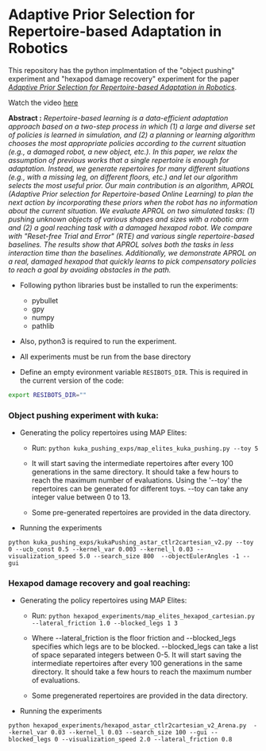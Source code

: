 # Adaptive Prior Selection for Repertoire-based Adaptation in Robotics

This repository has the python implmentation of the "object pushing" experiment and "hexapod damage recovery" experiment for the paper *[Adaptive Prior Selection for Repertoire-based Adaptation in Robotics](https://arxiv.org/abs/1907.07029)*.

Watch the video [here](https://www.youtube.com/watch?v=sbhW2rdIxA0&feature=youtu.be)

**Abstract :** *Repertoire-based learning is a data-efficient adaptation approach based on a two-step process in which (1) a large and diverse set of policies is learned in simulation, and (2) a planning or learning algorithm chooses the most appropriate policies according to the current situation (e.g., a damaged robot, a new object, etc.). In this paper, we relax the assumption of previous works that a single repertoire is enough for adaptation. Instead, we generate repertoires for many different situations (e.g., with a missing leg, on different floors, etc.) and let our algorithm selects the most useful prior. Our main contribution is an algorithm, APROL (Adaptive Prior selection for Repertoire-based Online Learning) to plan the next action by incorporating these priors when the robot has no information about the current situation. We evaluate APROL on two simulated tasks: (1) pushing unknown objects of various shapes and sizes with a robotic arm and (2) a goal reaching task with a damaged hexapod robot. We compare with "Reset-free Trial and Error" (RTE) and various single repertoire-based baselines. The results show that APROL solves both the tasks in less interaction time than the baselines. Additionally, we demonstrate APROL on a real, damaged hexapod that quickly learns to pick compensatory policies to reach a goal by avoiding obstacles in the path.*

* Following python libraries bust be installed to run the experiments:

    * pybullet
    * gpy
    * numpy
    * pathlib

* Also, python3 is required to run the experiment.
* All experiments must be run from the base directory 
* Define an empty evironment variable ```RESIBOTS_DIR```. This is required in the current version of the code:
```bash
export RESIBOTS_DIR=""
```
### Object pushing experiment with kuka:

* Generating the policy repertoires using MAP Elites:

    * Run: ```python kuka_pushing_exps/map_elites_kuka_pushing.py --toy 5```

    * It will start saving the intermediate repertoires after every 100 generations in the same directory. It should take a few hours to reach the maximum number of evaluations. Using the '--toy' the repertoires can be generated for different toys.
--toy can take any integer value between 0 to 13.

    * Some pre-generated repertoires are provided in the data directory.

* Running the experiments

```python kuka_pushing_exps/kukaPushing_astar_ctlr2cartesian_v2.py --toy 0 --ucb_const 0.5 --kernel_var 0.003 --kernel_l 0.03 --visualization_speed 5.0 --search_size 800  --objectEulerAngles -1 --gui```

### Hexapod damage recovery and goal reaching:

* Generating the policy repertoires using MAP Elites:

   * Run: ```python hexapod_experiments/map_elites_hexapod_cartesian.py --lateral_friction 1.0 --blocked_legs 1 3```

   * Where --lateral_friction is the floor friction and --blocked_legs specifies which legs are to be blocked. --blocked_legs can take a list of space separated integers between 0-5. It will start saving the intermediate repertoires after every 100 generations in the same directory. It should take a few hours to reach the maximum number of evaluations.

   * Some pregenerated repertoires are provided in the data directory.

* Running the experiments

```python hexapod_experiments/hexapod_astar_ctlr2cartesian_v2_Arena.py  --kernel_var 0.03 --kernel_l 0.03 --search_size 100 --gui --blocked_legs 0 --visualization_speed 2.0 --lateral_friction 0.8```

